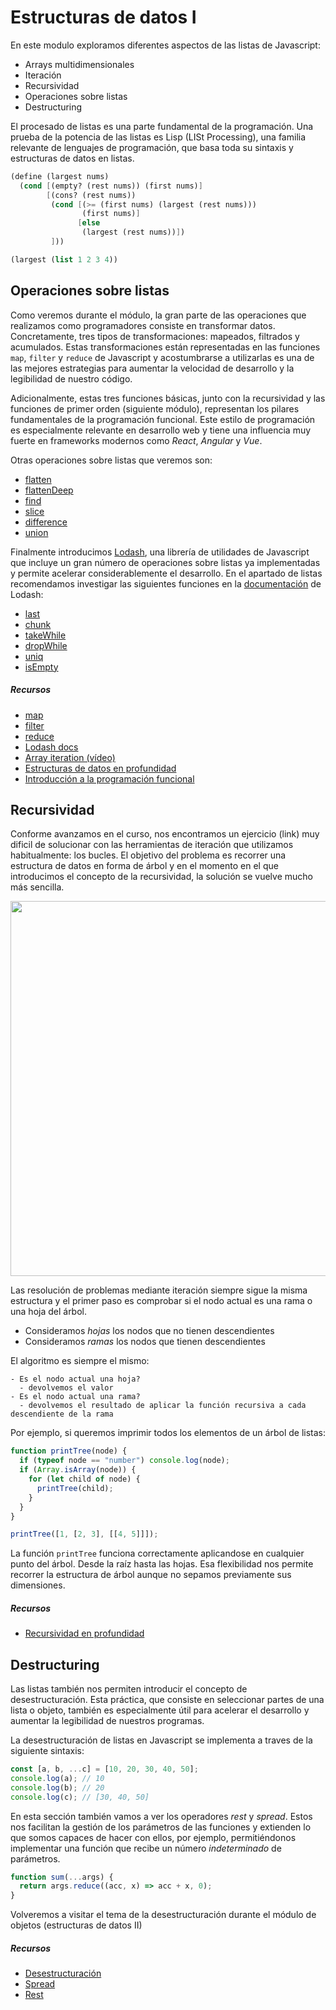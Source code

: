 # Estructuras de datos I

En este modulo exploramos diferentes aspectos de las listas de Javascript:

- Arrays multidimensionales
- Iteración
- Recursividad
- Operaciones sobre listas
- Destructuring

El procesado de listas es una parte fundamental de la programación. Una prueba de la potencia de las listas es Lisp (LISt Processing), una familia relevante de lenguajes de programación, que basa toda su sintaxis y estructuras de datos en listas.

```scheme
(define (largest nums)
  (cond [(empty? (rest nums)) (first nums)]
        [(cons? (rest nums))
         (cond [(>= (first nums) (largest (rest nums)))
                (first nums)]
               [else
                (largest (rest nums))])
         ]))

(largest (list 1 2 3 4))
```

## Operaciones sobre listas

Como veremos durante el módulo, la gran parte de las operaciones que realizamos como programadores consiste en transformar datos. Concretamente, tres tipos de transformaciones: mapeados, filtrados y acumulados. Estas transformaciones están representadas en las funciones `map`, `filter` y `reduce` de Javascript y acostumbrarse a utilizarlas es una de las mejores estrategias para aumentar la velocidad de desarrollo y la legibilidad de nuestro código.

Adicionalmente, estas tres funciones básicas, junto con la recursividad y las funciones de primer orden (siguiente módulo), representan los pilares fundamentales de la programación funcional. Este estilo de programación es especialmente relevante en desarrollo web y tiene una influencia muy fuerte en frameworks modernos como _React_, _Angular_ y _Vue_.

Otras operaciones sobre listas que veremos son:

- [flatten](https://lodash.com/docs/4.17.15#flatten)
- [flattenDeep](https://lodash.com/docs/4.17.15#flattenDeep)
- [find](https://developer.mozilla.org/es/docs/Web/JavaScript/Reference/Global_Objects/Array/find)
- [slice](https://developer.mozilla.org/es/docs/Web/JavaScript/Reference/Global_Objects/Array/slice)
- [difference](https://lodash.com/docs/4.17.15#difference)
- [union](https://lodash.com/docs/4.17.15#union)

Finalmente introducimos [Lodash](https://lodash.com/), una librería de utilidades de Javascript que incluye un gran número de operaciones sobre listas ya implementadas y permite acelerar considerablemente el desarrollo. En el apartado de listas recomendamos investigar las siguientes funciones en la [documentación](https://lodash.com/docs/4.17.15) de Lodash:

- [last](https://lodash.com/docs/4.17.15#last)
- [chunk](https://lodash.com/docs/4.17.15#chunk)
- [takeWhile](https://lodash.com/docs/4.17.15#takeWhile)
- [dropWhile](https://lodash.com/docs/4.17.15#dropWhile)
- [uniq](https://lodash.com/docs/4.17.15#uniq)
- [isEmpty](https://lodash.com/docs/4.17.15#isEmpty)

##### Recursos

- [map](https://developer.mozilla.org/es/docs/Web/JavaScript/Reference/Global_Objects/Array/map)
- [filter](https://developer.mozilla.org/es/docs/Web/JavaScript/Reference/Global_Objects/Array/filter)
- [reduce](https://developer.mozilla.org/es/docs/Web/JavaScript/Reference/Global_Objects/Array/reduce)
- [Lodash docs](https://lodash.com/docs/4.17.15)
- [Array iteration (vídeo)](https://www.youtube.com/watch?v=Urwzk6ILvPQ&t=1s&ab_channel=freeCodeCamp.org)
- [Estructuras de datos en profundidad](https://eloquentjavascript.net/04_data.html)
- [Introducción a la programación funcional](https://www.freecodecamp.org/news/an-introduction-to-the-basic-principles-of-functional-programming-a2c2a15c84/)

## Recursividad

Conforme avanzamos en el curso, nos encontramos un ejercicio (link) muy dificil de solucionar con las herramientas de iteración que utilizamos habitualmente: los bucles. El objetivo del problema es recorrer una estructura de datos en forma de árbol y en el momento en el que introducimos el concepto de la recursividad, la solución se vuelve mucho más sencilla.

<img src="https://upload.wikimedia.org/wikipedia/commons/thumb/5/5f/Tree_%28computer_science%29.svg/1200px-Tree_%28computer_science%29.svg.png" width="600" height="600">

Las resolución de problemas mediante iteración siempre sigue la misma estructura y el primer paso es comprobar si el nodo actual es una rama o una hoja del árbol.

- Consideramos _hojas_ los nodos que no tienen descendientes
- Consideramos _ramas_ los nodos que tienen descendientes

El algoritmo es siempre el mismo:

```
- Es el nodo actual una hoja?
  - devolvemos el valor
- Es el nodo actual una rama?
  - devolvemos el resultado de aplicar la función recursiva a cada descendiente de la rama
```

Por ejemplo, si queremos imprimir todos los elementos de un árbol de listas:

```javascript
function printTree(node) {
  if (typeof node == "number") console.log(node);
  if (Array.isArray(node)) {
    for (let child of node) {
      printTree(child);
    }
  }
}

printTree([1, [2, 3], [[4, 5]]]);
```

La función `printTree` funciona correctamente aplicandose en cualquier punto del árbol. Desde la raíz hasta las hojas. Esa flexibilidad nos permite recorrer la estructura de árbol aunque no sepamos previamente sus dimensiones.

##### Recursos

- [Recursividad en profundidad](https://www.geeksforgeeks.org/recursion/)

## Destructuring

Las listas también nos permiten introducir el concepto de desestructuración. Esta práctica, que consiste en seleccionar partes de una lista o objeto, también es especialmente útil para acelerar el desarrollo y aumentar la legibilidad de nuestros programas.

La desestructuración de listas en Javascript se implementa a traves de la siguiente sintaxis:

```javascript
const [a, b, ...c] = [10, 20, 30, 40, 50];
console.log(a); // 10
console.log(b); // 20
console.log(c); // [30, 40, 50]
```

En esta sección también vamos a ver los operadores _rest_ y _spread_. Estos nos facilitan la gestión de los parámetros de las funciones y extienden lo que somos capaces de hacer con ellos, por ejemplo, permitiéndonos implementar una función que recibe un número _indeterminado_ de parámetros.

```javascript
function sum(...args) {
  return args.reduce((acc, x) => acc + x, 0);
}
```

Volveremos a visitar el tema de la desestructuración durante el módulo de objetos (estructuras de datos II)

##### Recursos

- [Desestructuración](https://developer.mozilla.org/es/docs/Web/JavaScript/Reference/Operators/Destructuring_assignment)
- [Spread](https://developer.mozilla.org/es/docs/Web/JavaScript/Reference/Operators/Spread_syntax)
- [Rest](https://developer.mozilla.org/es/docs/Web/JavaScript/Reference/Functions/rest_parameters)
